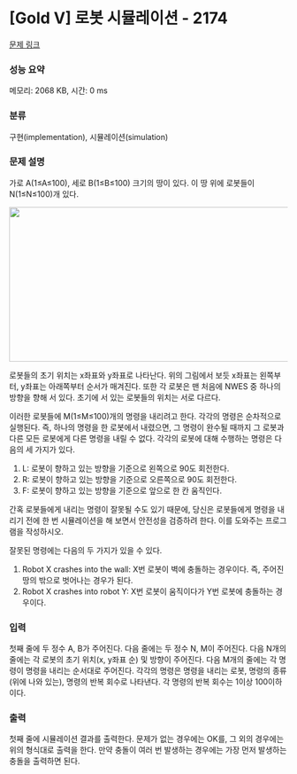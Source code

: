 # [Gold V] 로봇 시뮬레이션 - 2174 

[문제 링크](https://www.acmicpc.net/problem/2174) 

### 성능 요약

메모리: 2068 KB, 시간: 0 ms

### 분류

구현(implementation), 시뮬레이션(simulation)

### 문제 설명

<p>가로 A(1≤A≤100), 세로 B(1≤B≤100) 크기의 땅이 있다. 이 땅 위에 로봇들이 N(1≤N≤100)개 있다.</p>

<p style="text-align: center;"><img alt="" height="279" src="" width="516"></p>

<p>로봇들의 초기 위치는 x좌표와 y좌표로 나타난다. 위의 그림에서 보듯 x좌표는 왼쪽부터, y좌표는 아래쪽부터 순서가 매겨진다. 또한 각 로봇은 맨 처음에 NWES 중 하나의 방향을 향해 서 있다. 초기에 서 있는 로봇들의 위치는 서로 다르다.</p>

<p>이러한 로봇들에 M(1≤M≤100)개의 명령을 내리려고 한다. 각각의 명령은 순차적으로 실행된다. 즉, 하나의 명령을 한 로봇에서 내렸으면, 그 명령이 완수될 때까지 그 로봇과 다른 모든 로봇에게 다른 명령을 내릴 수 없다. 각각의 로봇에 대해 수행하는 명령은 다음의 세 가지가 있다.</p>

<ol>
	<li>L: 로봇이 향하고 있는 방향을 기준으로 왼쪽으로 90도 회전한다.</li>
	<li>R: 로봇이 향하고 있는 방향을 기준으로 오른쪽으로 90도 회전한다.</li>
	<li>F: 로봇이 향하고 있는 방향을 기준으로 앞으로 한 칸 움직인다.</li>
</ol>

<p>간혹 로봇들에게 내리는 명령이 잘못될 수도 있기 때문에, 당신은 로봇들에게 명령을 내리기 전에 한 번 시뮬레이션을 해 보면서 안전성을 검증하려 한다. 이를 도와주는 프로그램을 작성하시오.</p>

<p>잘못된 명령에는 다음의 두 가지가 있을 수 있다.</p>

<ol>
	<li>Robot X crashes into the wall: X번 로봇이 벽에 충돌하는 경우이다. 즉, 주어진 땅의 밖으로 벗어나는 경우가 된다.</li>
	<li>Robot X crashes into robot Y: X번 로봇이 움직이다가 Y번 로봇에 충돌하는 경우이다.</li>
</ol>

### 입력 

 <p>첫째 줄에 두 정수 A, B가 주어진다. 다음 줄에는 두 정수 N, M이 주어진다. 다음 N개의 줄에는 각 로봇의 초기 위치(x, y좌표 순) 및 방향이 주어진다. 다음 M개의 줄에는 각 명령이 명령을 내리는 순서대로 주어진다. 각각의 명령은 명령을 내리는 로봇, 명령의 종류(위에 나와 있는), 명령의 반복 회수로 나타낸다. 각 명령의 반복 회수는 1이상 100이하이다.</p>

### 출력 

 <p>첫째 줄에 시뮬레이션 결과를 출력한다. 문제가 없는 경우에는 OK를, 그 외의 경우에는 위의 형식대로 출력을 한다. 만약 충돌이 여러 번 발생하는 경우에는 가장 먼저 발생하는 충돌을 출력하면 된다.</p>

